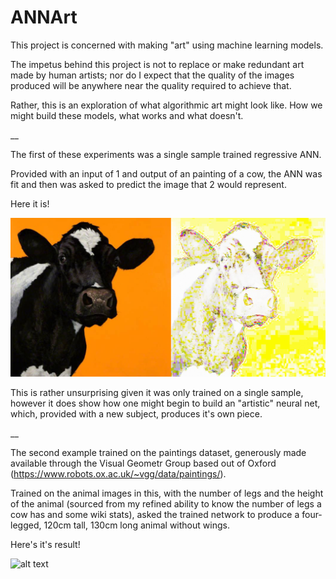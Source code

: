 # ANNArt
This project is concerned with making "art" using machine learning models.

The impetus behind this project is not to replace or make redundant art made by human artists; nor do I expect that the quality of the images produced will be anywhere near the quality required to achieve that.

Rather, this is an exploration of what algorithmic art might look like. How we might build these models, what works and what doesn't.

__

The first of these experiments was a single sample trained regressive ANN.

Provided with an input of 1 and output of an painting of a cow, the ANN was fit and then was asked to predict the image that 2 would represent.

Here it is!

![alt text](https://github.com/wa721/ANNArt/blob/master/masterpieceComparison.png?raw=true)

This is rather unsurprising given it was only trained on a single sample, however it does show how one might begin to build an "artistic" neural net, which, provided with a new subject, produces it's own piece.

__

The second example trained on the paintings dataset, generously made available through the Visual Geometr Group based out of Oxford (https://www.robots.ox.ac.uk/~vgg/data/paintings/). 

Trained on the animal images in this, with the number of legs and the height of the animal (sourced from my refined ability to know the number of legs a cow has and some wiki stats), asked the trained network to produce a four-legged, 120cm tall, 130cm long animal without wings. 

Here's it's result! 

![alt text](https://github.com/wa721/ANNArt/blob/master/ANNArt/masterpiece.jpg?raw=true)
